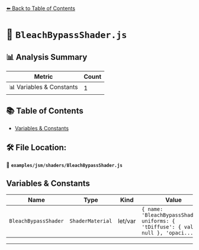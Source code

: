 [⬅️ Back to Table of Contents](../../../index.md)

# 📄 `BleachBypassShader.js`

## 📊 Analysis Summary

| Metric | Count |
|--------|-------|
| 📊 Variables & Constants | 1 |

## 📚 Table of Contents

- [Variables & Constants](#variables-constants)

## 🛠️ File Location:
📂 **`examples/jsm/shaders/BleachBypassShader.js`**

## Variables & Constants

| Name | Type | Kind | Value | Exported |
|------|------|------|-------|----------|
| `BleachBypassShader` | `ShaderMaterial` | let/var | `{ name: 'BleachBypassShader', uniforms: { 'tDiffuse': { value: null }, 'opaci...` | ✗ |


---